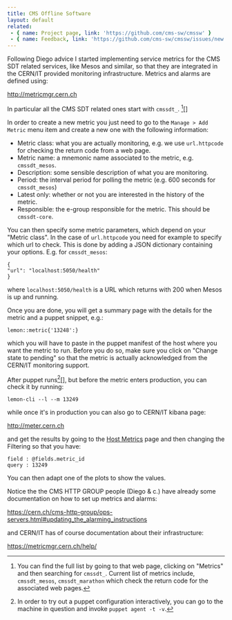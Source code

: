 ```yaml
---
title: CMS Offline Software
layout: default
related:
 - { name: Project page, link: 'https://github.com/cms-sw/cmssw' }
 - { name: Feedback, link: 'https://github.com/cms-sw/cmssw/issues/new' }
---
```


Following Diego advice I started implementing service metrics for the CMS SDT
related services, like Mesos and similar, so that they are integrated in the
CERN/IT provided monitoring infrastructure. Metrics and alarms are defined
using:

<http://metricmgr.cern.ch>

In particular all the CMS SDT related ones start with `cmssdt_`. [^1][]

In order to create a new metric you just need to go to the `Manage > Add
Metric` menu item and create a new one with the following information:

- Metric class: what you are actually monitoring, e.g. we use `url.httpcode`
  for checking the return code from a web page.
- Metric name: a mnemonic name associated to the metric, e.g. `cmssdt_mesos`.
- Description: some sensible description of what you are monitoring.
- Period: the interval period for polling the metric (e.g. 600 seconds for
  `cmssdt_mesos`)
- Latest only: whether or not you are interested in the history of the metric.
- Responsible: the e-group responsible for the metric. This should be
  `cmssdt-core`.

You can then specify some metric parameters, which depend on your "Metric
class". In the case of `url.httpcode` you need for example to specify which url
to check. This is done by adding a JSON dictionary containing your options.
E.g. for `cmssdt_mesos`:

```
{
"url": "localhost:5050/health"
}
```

where `localhost:5050/health` is a URL which returns with 200 when Mesos is up
and running.

Once you are done, you will get a summary page with the details for the metric
and a puppet snippet, e.g.:

```
lemon::metric{'13248':}
```

which you will have to paste in the puppet manifest of the host where you want
the metric to run. Before you do so, make sure you click on "Change state to
pending" so that the metric is actually acknowledged from the CERN/IT
monitoring support.

After puppet runs[^2][], but before the metric enters production, you can check
it by running:

```
lemon-cli --l --m 13249
```

while once it's in production you can also go to CERN/IT kibana page:

<http://meter.cern.ch>

and get the results by going to the [Host
Metrics](https://meter.cern.ch/public/_plugin/kibana/#/dashboard/elasticsearch/Metrics:%20Host)
page and then changing the Filtering so that you have:

```
field : @fields.metric_id
query : 13249
```

You can then adapt one of the plots to show the values.

Notice the the CMS HTTP GROUP people (Diego & c.) have already some
documentation on how to set up metrics and alarms:

<https://cern.ch/cms-http-group/ops-servers.html#updating_the_alarming_instructions>

and CERN/IT has of course documentation about their infrastructure:

<https://metricmgr.cern.ch/help/>

[^1]: You can find the full list by going to that web page, clicking on
"Metrics" and then searching for `cmssdt_`. Current list of metrics include,
`cmssdt_mesos`, `cmssdt_marathon` which check the return code for the
associated web pages.

[^2]: In order to try out a puppet configuration interactively, you can go to the
machine in question and invoke `puppet agent -t -v`.
